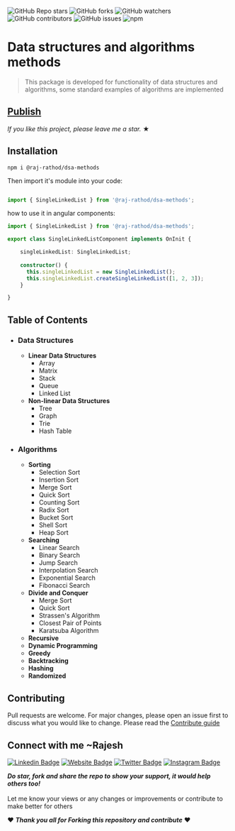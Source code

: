 ![GitHub Repo stars](https://img.shields.io/github/stars/raj-rathod/DSA-questions?style=social)
![GitHub forks](https://img.shields.io/github/forks/raj-rathod/DSA-questions?style=social)
![GitHub watchers](https://img.shields.io/github/watchers/raj-rathod/DSA-questions?style=social)
![GitHub contributors](https://img.shields.io/github/contributors/raj-rathod/DSA-questions)
![GitHub issues](https://img.shields.io/github/issues-raw/raj-rathod/DSA-questions)
![npm](https://img.shields.io/npm/dm/@raj-rathod/dsa-methods)

# Data structures and algorithms methods
> This package is developed for functionality of data structures
and algorithms, some standard examples of algorithms are
implemented

## [Publish](https://www.npmjs.com/package/@raj-rathod/dsa-methods)

_If you like this project, please leave me a star._ &#9733;

## **Installation**

````node
npm i @raj-rathod/dsa-methods
````

Then import it's module into your code:

````typescript

import { SingleLinkedList } from '@raj-rathod/dsa-methods';

````

how to use it in angular components:

````typescript
import { SingleLinkedList } from '@raj-rathod/dsa-methods';

export class SingleLinkedListComponent implements OnInit {

    singleLinkedList: SingleLinkedList;
    
    constructor() {
      this.singleLinkedList = new SingleLinkedList();
      this.singleLinkedList.createSingleLinkedList([1, 2, 3]);
    }

}
````

## Table of Contents

- ### Data Structures
  - **Linear Data Structures**
    - Array
    - Matrix
    - Stack
    - Queue
    - Linked List
  - **Non-linear Data Structures**
    - Tree
    - Graph
    - Trie
    - Hash Table
- ### Algorithms
  - **Sorting**
    - Selection Sort
    - Insertion Sort
    - Merge Sort 
    - Quick Sort
    - Counting Sort
    - Radix Sort
    - Bucket Sort
    - Shell Sort
    - Heap Sort
  - **Searching**
    - Linear Search
    - Binary Search
    - Jump Search
    - Interpolation Search
    - Exponential Search
    - Fibonacci Search
  - **Divide and Conquer**
    - Merge Sort
    - Quick Sort
    - Strassen's Algorithm
    - Closest Pair of Points
    - Karatsuba Algorithm
  - **Recursive**
  - **Dynamic Programming**
  - **Greedy**
  - **Backtracking**
  - **Hashing**
  - **Randomized**

## Contributing
Pull requests are welcome. For major changes, please open an issue first to discuss what you would like to change.
Please read the [Contribute guide](.github/CONTRIBUTING.md)

## Connect with me ~Rajesh 

[![Linkedin Badge](https://img.shields.io/badge/-LinkedIn-0e76a8?style=flat-square&logo=Linkedin&logoColor=white)](https://www.linkedin.com/in/rajesh-rathore-0501/)
[![Website Badge](https://img.shields.io/badge/Website-3b5998?style=flat-square&logo=google-chrome&logoColor=white)](https://linktr.ee/rajesh_rathore)
[![Twitter Badge](https://img.shields.io/badge/-Twitter-00acee?style=flat-square&logo=Twitter&logoColor=white)](https://twitter.com/Rajesh946055)
[![Instagram Badge](https://img.shields.io/badge/-Instagram-e4405f?style=flat-square&logo=Instagram&logoColor=white)](https://www.instagram.com/raj_rathod1313/?hl=en)


***Do star, fork and share the repo to show your support, it would help others too!***   <br>
 <br>
 Let me know your views or any changes or improvements or contribute to make better for others 
 
 :heart: ***Thank you all for Forking this repository and contribute***  :heart:
